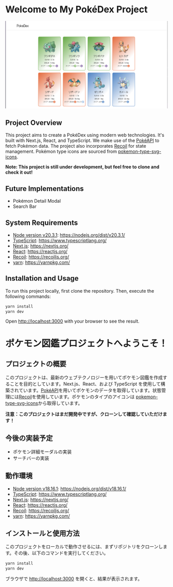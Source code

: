 # Welcome to My PokéDex Project

![Screenshot](image.png "Screenshot")

## Project Overview

This project aims to create a PokéDex using modern web technologies. It's built with Next.js, React, and TypeScript. We make use of the [PokéAPI](https://pokeapi.co/) to fetch Pokémon data. The project also incorporates [Recoil](https://recoiljs.org/) for state management. Pokémon type icons are sourced from [pokemon-type-svg-icons](https://github.com/duiker101/pokemon-type-svg-icons).

**Note: This project is still under development, but feel free to clone and check it out!**

## Future Implementations

- Pokémon Detail Modal
- Search Bar

## System Requirements

- [Node version v20.3.1](https://nodejs.org/dist/v20.3.1/): https://nodejs.org/dist/v20.3.1/
- [TypeScript](https://www.typescriptlang.org/): https://www.typescriptlang.org/
- [Next.js](https://nextjs.org/): https://nextjs.org/
- [React](https://reactjs.org/): https://reactjs.org/
- [Recoil](https://recoiljs.org/): https://recoiljs.org/
- [yarn](https://yarnpkg.com/): https://yarnpkg.com/

## Installation and Usage

To run this project locally, first clone the repository. Then, execute the following commands:

```
yarn install
yarn dev
```

Open [http://localhost:3000](http://localhost:3000) with your browser to see the result.

# ポケモン図鑑プロジェクトへようこそ！

## プロジェクトの概要

このプロジェクトは、最新のウェブテクノロジーを用いてポケモン図鑑を作成することを目的としています。Next.js、React、および TypeScript を使用して構築されています。[PokéAPI](https://pokeapi.co/)を用いてポケモンのデータを取得しています。状態管理には[Recoil](https://recoiljs.org/)を使用しています。ポケモンのタイプのアイコンは [pokemon-type-svg-icons](https://github.com/duiker101/pokemon-type-svg-icons)から取得しています。

**注意：このプロジェクトはまだ開発中ですが、クローンして確認していただけます！**

## 今後の実装予定

- ポケモン詳細モーダルの実装
- サーチバーの実装

## 動作環境

- [Node version v18.16.1](https://nodejs.org/dist/v18.16.1/): https://nodejs.org/dist/v18.16.1/
- [TypeScript](https://www.typescriptlang.org/): https://www.typescriptlang.org/
- [Next.js](https://nextjs.org/): https://nextjs.org/
- [React](https://reactjs.org/): https://reactjs.org/
- [Recoil](https://recoiljs.org/): https://recoiljs.org/
- [yarn](https://yarnpkg.com/): https://yarnpkg.com/

## インストールと使用方法

このプロジェクトをローカルで動作させるには、まずリポジトリをクローンします。その後、以下のコマンドを実行してください。

```
yarn install
yarn dev
```

ブラウザで [http://localhost:3000](http://localhost:3000) を開くと、結果が表示されます。
